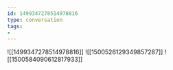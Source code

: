 ```yaml
---
id: 1499347278514978816
type: conversation
tags:
- 
---
```

![[1499347278514978816]]
![[1500526129349857287]]
![[1500584090612817933]]

